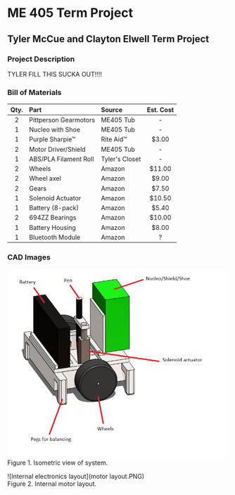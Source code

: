 # ME 405 Term Project
## Tyler McCue and Clayton Elwell Term Project


### Project Description
TYLER FILL THIS SUCKA OUT!!!!

### Bill of Materials

| Qty. | Part                  | Source                | Est. Cost |
|:----:|:----------------------|:----------------------|:---------:|
|  2   | Pittperson Gearmotors | ME405 Tub             |     -     |
|  1   | Nucleo with Shoe      | ME405 Tub             |     -     |
|  1   | Purple Sharpie&trade; | Rite Aid&trade;       |   $3.00   |
|  2   | Motor Driver/Shield   | ME405 Tub             |     -     |
|  1   | ABS/PLA Filament Roll | Tyler's Closet        |     -     |
|  2   | Wheels                | Amazon                |  $11.00   |
|  2   | Wheel axel            | Amazon                |   $9.00   |
|  2   | Gears                 | Amazon                |   $7.50   |
|  1   | Solenoid Actuator     | Amazon                |  $10.50   |
|  1   | Battery (8-pack)      | Amazon                |   $5.40   |
|  2   | 694ZZ Bearings        | Amazon                |  $10.00   |
|  1   | Battery Housing       | Amazon                |   $8.00   |
|  1   | Bluetooth Module      | Amazon                |     ?     |


### CAD Images

![Isometric view of system](isometric.PNG)
<br>
Figure 1. Isometric view of system.

![Internal electronics layout](motor layout.PNG)
<br>
Figure 2. Internal motor layout.